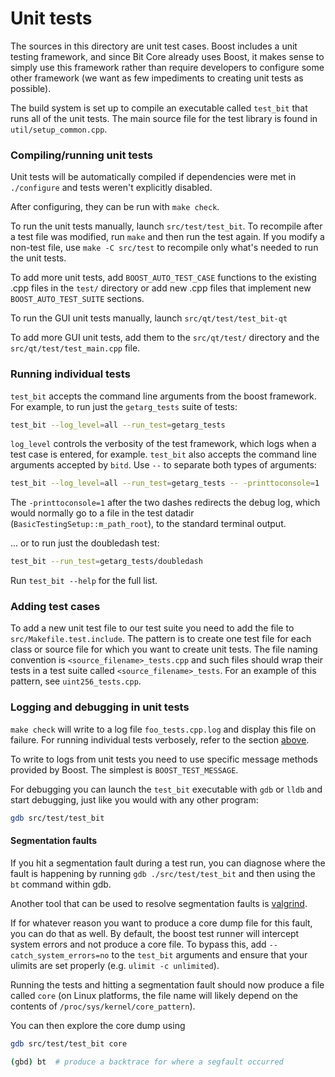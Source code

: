 # Unit tests

The sources in this directory are unit test cases. Boost includes a
unit testing framework, and since Bit Core already uses Boost, it makes
sense to simply use this framework rather than require developers to
configure some other framework (we want as few impediments to creating
unit tests as possible).

The build system is set up to compile an executable called `test_bit`
that runs all of the unit tests. The main source file for the test library is found in
`util/setup_common.cpp`.

### Compiling/running unit tests

Unit tests will be automatically compiled if dependencies were met in `./configure`
and tests weren't explicitly disabled.

After configuring, they can be run with `make check`.

To run the unit tests manually, launch `src/test/test_bit`. To recompile
after a test file was modified, run `make` and then run the test again. If you
modify a non-test file, use `make -C src/test` to recompile only what's needed
to run the unit tests.

To add more unit tests, add `BOOST_AUTO_TEST_CASE` functions to the existing
.cpp files in the `test/` directory or add new .cpp files that
implement new `BOOST_AUTO_TEST_SUITE` sections.

To run the GUI unit tests manually, launch `src/qt/test/test_bit-qt`

To add more GUI unit tests, add them to the `src/qt/test/` directory and
the `src/qt/test/test_main.cpp` file.

### Running individual tests

`test_bit` accepts the command line arguments from the boost framework.
For example, to run just the `getarg_tests` suite of tests:

```bash
test_bit --log_level=all --run_test=getarg_tests
```

`log_level` controls the verbosity of the test framework, which logs when a
test case is entered, for example. `test_bit` also accepts the command
line arguments accepted by `bitd`. Use `--` to separate both types of
arguments:

```bash
test_bit --log_level=all --run_test=getarg_tests -- -printtoconsole=1
```

The `-printtoconsole=1` after the two dashes redirects the debug log, which
would normally go to a file in the test datadir
(`BasicTestingSetup::m_path_root`), to the standard terminal output.

... or to run just the doubledash test:

```bash
test_bit --run_test=getarg_tests/doubledash
```

Run `test_bit --help` for the full list.

### Adding test cases

To add a new unit test file to our test suite you need
to add the file to `src/Makefile.test.include`. The pattern is to create
one test file for each class or source file for which you want to create
unit tests. The file naming convention is `<source_filename>_tests.cpp`
and such files should wrap their tests in a test suite
called `<source_filename>_tests`. For an example of this pattern,
see `uint256_tests.cpp`.

### Logging and debugging in unit tests

`make check` will write to a log file `foo_tests.cpp.log` and display this file
on failure. For running individual tests verbosely, refer to the section
[above](#running-individual-tests).

To write to logs from unit tests you need to use specific message methods
provided by Boost. The simplest is `BOOST_TEST_MESSAGE`.

For debugging you can launch the `test_bit` executable with `gdb` or `lldb` and
start debugging, just like you would with any other program:

```bash
gdb src/test/test_bit
```

#### Segmentation faults

If you hit a segmentation fault during a test run, you can diagnose where the fault
is happening by running `gdb ./src/test/test_bit` and then using the `bt` command
within gdb.

Another tool that can be used to resolve segmentation faults is
[valgrind](https://valgrind.org/).

If for whatever reason you want to produce a core dump file for this fault, you can do
that as well. By default, the boost test runner will intercept system errors and not
produce a core file. To bypass this, add `--catch_system_errors=no` to the
`test_bit` arguments and ensure that your ulimits are set properly (e.g. `ulimit -c
unlimited`).

Running the tests and hitting a segmentation fault should now produce a file called `core`
(on Linux platforms, the file name will likely depend on the contents of
`/proc/sys/kernel/core_pattern`).

You can then explore the core dump using
```bash
gdb src/test/test_bit core

(gbd) bt  # produce a backtrace for where a segfault occurred
```
